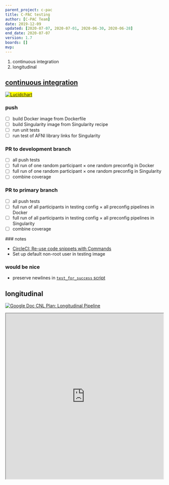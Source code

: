 ```yaml
---
parent_project: c-pac
title: C-PAC testing
author: [C-PAC Team]
date: 2019-12-09
updated: [2020-07-07, 2020-07-01, 2020-06-30, 2020-06-28]
end_date: 2020-07-07
version: 1.7
boards: []
mvp: 
---
```


1. continuous integration
2. longitudinal

<!--more-->

## [continuous integration](#continuous-integration)

<div class="flowchart-container keep-together">
  <mark><a href="https://app.lucidchart.com/documents/edit/43287778-3f8f-488c-9170-fcacd9692854"><img src="{{ site.baseurl }}/assets/images/logos/lucidchart.svg" alt="Lucidchart" /></a></mark>
  <object data="{{ site.baseurl }}/assets/images/diagrams/CI-testing.svg" type="image/svg+xml"></object>
</div>

### push

* [ ] build Docker image from Dockerfile
* [ ] build Singularity image from Singularity recipe
* [ ] run unit tests
* [ ] run test of AFNI library links for Singularity

### PR to development branch

* [ ] all push tests
* [ ] full run of one random participant × one random preconfig in Docker
* [ ] full run of one random participant × one random preconfig in Singularity
* [ ] combine coverage

### PR to primary branch

* [ ] all push tests
* [ ] full run of all participants in testing config × all preconfig pipelines in Docker
* [ ] full run of all participants in testing config × all preconfig pipelines in Singularity
* [ ] combine coverage

<div class="pencil keep-together" markdown="1">
### notes

* [CircleCI: Re-use code snippets with Commands](https://predictablynoisy.com/three-things-circleci#re-use-code-snippets-with-commands)
* Set up default non-root user in testing image
</div>

### would be nice

* preserve newlines in [`test_for_success` script]()
<code id="test_for_success"></code>
<script defer>external_code("https://raw.githubusercontent.com/shnizzedy/C-PAC/Habanero/1306/spike-censor-not-found/dev/circleci_data/runscripts/look_for_success.sh", "test_for_success", "BASH")</script>

## longitudinal
[![Google Doc](https://upload.wikimedia.org/wikipedia/commons/thumb/a/a7/Google_Docs_logo.svg/12px-Google_Docs_logo.svg.png) CNL Plan: Longitudinal Pipeline](https://docs.google.com/document/d/1dJFOKNctXUiXZhyVLLBlerBD8rjbkC1jeToXHKZoKng)
<iframe width="100%" height="528" src="https://docs.google.com/document/d/e/2PACX-1vTvj9KnXUzlgmA2VIWhL9KurM8HyyuqCLn-Qc7cD8cQCMsI71BmvvPg7zcvye6WaYsmb85kWbUKvNk1/pub?embedded=true"></iframe>